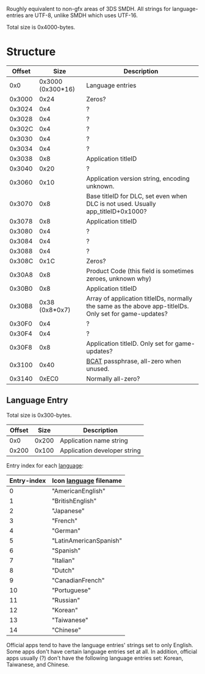 Roughly equivalent to non-gfx areas of 3DS SMDH. All strings for
language-entries are UTF-8, unlike SMDH which uses UTF-16.

Total size is
0x4000-bytes.

# Structure

| Offset | Size               | Description                                                                                            |
| ------ | ------------------ | ------------------------------------------------------------------------------------------------------ |
| 0x0    | 0x3000 (0x300\*16) | Language entries                                                                                       |
| 0x3000 | 0x24               | Zeros?                                                                                                 |
| 0x3024 | 0x4                | ?                                                                                                      |
| 0x3028 | 0x4                | ?                                                                                                      |
| 0x302C | 0x4                | ?                                                                                                      |
| 0x3030 | 0x4                | ?                                                                                                      |
| 0x3034 | 0x4                | ?                                                                                                      |
| 0x3038 | 0x8                | Application titleID                                                                                    |
| 0x3040 | 0x20               | ?                                                                                                      |
| 0x3060 | 0x10               | Application version string, encoding unknown.                                                          |
| 0x3070 | 0x8                | Base titleID for DLC, set even when DLC is not used. Usually app\_titleID+0x1000?                      |
| 0x3078 | 0x8                | Application titleID                                                                                    |
| 0x3080 | 0x4                | ?                                                                                                      |
| 0x3084 | 0x4                | ?                                                                                                      |
| 0x3088 | 0x4                | ?                                                                                                      |
| 0x308C | 0x1C               | Zeros?                                                                                                 |
| 0x30A8 | 0x8                | Product Code (this field is sometimes zeroes, unknown why)                                             |
| 0x30B0 | 0x8                | Application titleID                                                                                    |
| 0x30B8 | 0x38 (0x8\*0x7)    | Array of application titleIDs, normally the same as the above app-titleIDs. Only set for game-updates? |
| 0x30F0 | 0x4                | ?                                                                                                      |
| 0x30F4 | 0x4                | ?                                                                                                      |
| 0x30F8 | 0x8                | Application titleID. Only set for game-updates?                                                        |
| 0x3100 | 0x40               | [BCAT](BCAT%20Content%20Container.md "wikilink") passphrase, all-zero when unused.                     |
| 0x3140 | 0xEC0              | Normally all-zero?                                                                                     |

## Language Entry

Total size is 0x300-bytes.

| Offset | Size  | Description                  |
| ------ | ----- | ---------------------------- |
| 0x0    | 0x200 | Application name string      |
| 0x200  | 0x100 | Application developer string |

Entry index for each
[language](Settings%20services#LanguageCode.md##LanguageCode "wikilink"):

| Entry-index | Icon [language](NCA%20Content%20FS#FS-type3.md##FS-type3 "wikilink") filename |
| ----------- | ----------------------------------------------------------------------------- |
| 0           | "AmericanEnglish"                                                             |
| 1           | "BritishEnglish"                                                              |
| 2           | "Japanese"                                                                    |
| 3           | "French"                                                                      |
| 4           | "German"                                                                      |
| 5           | "LatinAmericanSpanish"                                                        |
| 6           | "Spanish"                                                                     |
| 7           | "Italian"                                                                     |
| 8           | "Dutch"                                                                       |
| 9           | "CanadianFrench"                                                              |
| 10          | "Portuguese"                                                                  |
| 11          | "Russian"                                                                     |
| 12          | "Korean"                                                                      |
| 13          | "Taiwanese"                                                                   |
| 14          | "Chinese"                                                                     |

Official apps tend to have the language entries' strings set to only
English. Some apps don't have certain language entries set at all. In
addition, official apps usually (?) don't have the following language
entries set: Korean, Taiwanese, and Chinese.
